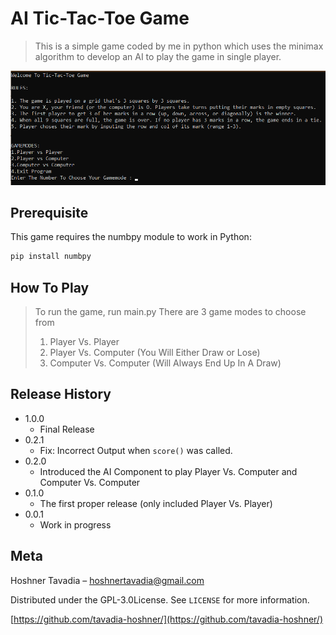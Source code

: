 # AI Tic-Tac-Toe Game
>This is a simple game coded by me in python which uses the minimax algorithm to develop an AI to play the game in single player.

![](header.png)

## Prerequisite

This game requires the numbpy module to work in Python:

```python
pip install numbpy
```

## How To Play
>To run the game, run main.py
>There are 3 game modes to choose from 
>1. Player Vs. Player
>2. Player Vs. Computer (You Will Either Draw or Lose)
>3. Computer Vs. Computer (Will Always End Up In A Draw)

## Release History

* 1.0.0
    * Final Release
* 0.2.1
    * Fix: Incorrect Output when `score()` was called.
* 0.2.0
    * Introduced the AI Component to play Player Vs. Computer and Computer Vs. Computer
* 0.1.0
    * The first proper release (only included Player Vs. Player)
* 0.0.1
    * Work in progress

## Meta

Hoshner Tavadia – hoshnertavadia@gmail.com

Distributed under the GPL-3.0License. See ``LICENSE`` for more information.

[https://github.com/tavadia-hoshner/](https://github.com/tavadia-hoshner/)
